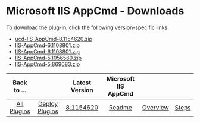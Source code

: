 
# Microsoft IIS AppCmd - Downloads

To download the plug-in, click the following version-specific links.

- [ucd-IIS-AppCmd-8.1154620.zip](https://raw.githubusercontent.com/UrbanCode/IBM-UCD-PLUGINS/main/files/IIS-AppCmd/ucd-IIS-AppCmd-8.1154620.zip)
- [IIS-AppCmd-6.1108801.zip](https://raw.githubusercontent.com/UrbanCode/IBM-UCD-PLUGINS/main/files/IIS-AppCmd/ucd-IIS-AppCmd-7.1138456.zip)
- [IIS-AppCmd-6.1108801.zip](https://raw.githubusercontent.com/UrbanCode/IBM-UCD-PLUGINS/main/files/IIS-AppCmd/IIS-AppCmd-6.1108801.zip)
- [IIS-AppCmd-5.1056560.zip](https://raw.githubusercontent.com/UrbanCode/IBM-UCD-PLUGINS/main/files/IIS-AppCmd/IIS-AppCmd-5.1056560.zip)
- [IIS-AppCmd-5.869083.zip](https://raw.githubusercontent.com/UrbanCode/IBM-UCD-PLUGINS/main/files/IIS-AppCmd/IIS-AppCmd-5.869083.zip)

|Back to ...||Latest Version|Microsoft IIS AppCmd |||
| :---: | :---: | :---: | :---: | :---: | :---: |
|[All Plugins](../../index.md)|[Deploy Plugins](../README.md)|[8.1154620](https://raw.githubusercontent.com/UrbanCode/IBM-UCD-PLUGINS/main/files/IIS-AppCmd/ucd-IIS-AppCmd-8.1154620.zip)|[Readme](README.md)|[Overview](overview.md)|[Steps](steps.md)|
